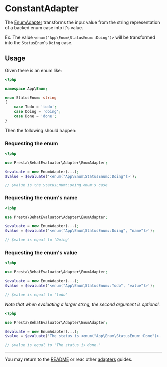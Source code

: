 # ConstantAdapter

The [EnumAdapter][1] transforms the input value from the string representation of a backed enum case into it's value.

Ex. The value `<enum("App\Enum\StatusEnum::Doing")>` will be transformed into the `StatusEnum`'s `Doing` case.

## Usage

Given there is an enum like:

```php
<?php

namespace App\Enum;

enum StatusEnum: string
{
    case Todo = 'todo';
    case Doing = 'doing';
    case Done = 'done';
}
```

Then the following should happen:

### Requesting the enum

```php
<?php

use Presta\BehatEvaluator\Adapter\EnumAdapter;

$evaluate = new EnumAdapter(...);
$value = $evaluate('<enum("App\Enum\StatusEnum::Doing")>');

// $value is the StatusEnum::Doing enum's case
```

### Requesting the enum's name

```php
<?php

use Presta\BehatEvaluator\Adapter\EnumAdapter;

$evaluate = new EnumAdapter(...);
$value = $evaluate('<enum("App\Enum\StatusEnum::Doing", "name")>');

// $value is equal to 'Doing'
```

### Requesting the enum's value

```php
<?php

use Presta\BehatEvaluator\Adapter\EnumAdapter;

$evaluate = new EnumAdapter(...);
$value = $evaluate('<enum("App\Enum\StatusEnum::Todo", "value")>');

// $value is equal to 'todo'
```

_Note that when evaluating a larger string, the second argument is optional._

```php
<?php

use Presta\BehatEvaluator\Adapter\EnumAdapter;

$evaluate = new EnumAdapter(...);
$value = $evaluate('The status is <enum("App\Enum\StatusEnum::Done")>.');

// $value is equal to 'The status is done.'
```

---

You may return to the [README][2] or read other [adapters][3] guides.

[1]: ../../src/Adapter/EnumAdapter.php
[2]: ../../README.md
[3]: ../adapters/
